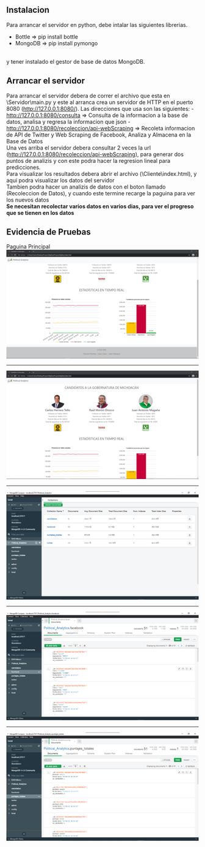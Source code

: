 ## Instalacion
Para arrancar el servidor en python, debe intalar las siguientes librerias.
 - Bottle => pip install bottle
 - MongoDB => pip install pymongo
<br>
y tener instalado el gestor de base de datos MongoDB.

## Arrancar el servidor
Para arrancar el servidor debera de correr el archivo que esta en \Servidor\main.py y este al arranca crea un servidor de HTTP en el puerto 8080 (http://127.0.0.1:8080/). Las direcciones que usa son las siguientes:
    - http://127.0.0.1:8080/consulta => Consulta de la informacion a la base de datos, analisa y regresa la informacion que json
    - http://127.0.0.1:8080/recoleccion/api-webScraping => Recoleta informacion de API de Twitter y Web Scraping de Facebook, Analiza y Almacena en la Base de Datos
<br>
Una ves arriba el servidor debera consultar 2 veces la url (http://127.0.0.1:8080/recoleccion/api-webScraping), para generar dos puntos de analizis y con este podra hacer la regresion lineal para predicciones.
<br>
Para visualizar los resultados debera abrir el archivo (\Cliente\index.html), y aqui podra visualizar los datos del servidor <br>
Tambien podra hacer un analizis de datos con el boton llamado (Recoleccion de Datos), y cuando este termine recarge la paguina para ver los nuevos datos <br>
<strong>Se necesitan recolectar varios datos en varios dias, para ver el progreso que se tienen en los datos</strong>

## Evidencia de Pruebas
Paguina Principal
<img src="Evidencia 02.png" alt="License">
<hr>
<img src="Evidencia 03.png" alt="License">
<hr>
<img src="BD.png" alt="License">
<hr>
<img src="BD 01.png" alt="License">
<hr>
<img src="BD 02.png" alt="License">
